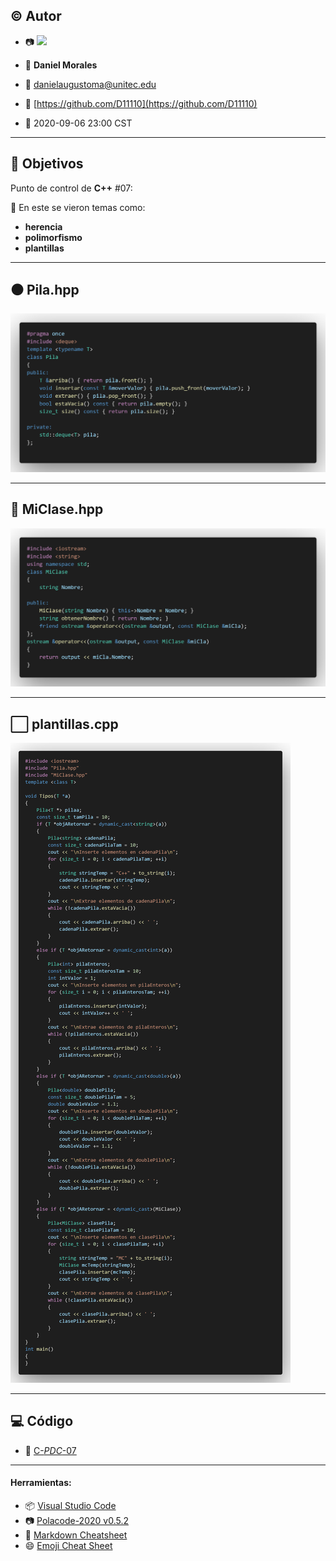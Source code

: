 ## :copyright: Autor

- :camera: <img src="https://avatars2.githubusercontent.com/u/49168911?s=400&u=da268e901e63add3c6bb9125adfdc36131aa3d37&v=4" width="160px">

- :man: **Daniel Morales**
- :e-mail: danielaugustoma@unitec.edu
- :link: [https://github.com/D11110](https://github.com/D11110)
- :calendar: 2020-09-06 23:00 CST

---

## :dart: Objetivos


Punto de control de **C++** #07:

:blue_book: En este se vieron temas como:
   - **herencia**
   - **polimorfismo**
   - **plantillas**


---

## :black_circle: Pila.hpp

![](images/Pila.png)

---


## :triangular_ruler: MiClase.hpp

![](images/Miclase.png)

---


## :white_large_square: plantillas.cpp

![](images/plantillas.png)

---



## :computer: Código

- :blue_book: [C-_PDC_-07](https://github.com/D11110/C-_PDC_-07)

---
#### Herramientas:
- :package: [Visual Studio Code](https://code.visualstudio.com/)
- :camera: [Polacode-2020 v0.5.2](https://github.com/jeff-hykin/polacode)
- :notebook: [Markdown Cheatsheet](https://github.com/adam-p/markdown-here/wiki/Markdown-Cheatsheet)
- :smile: [Emoji Cheat Sheet](https://www.webfx.com/tools/emoji-cheat-sheet/)
